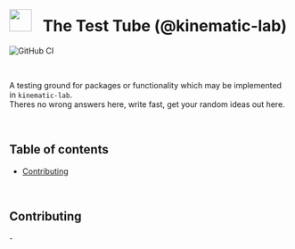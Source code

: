 <br />

# <img src="https://user-images.githubusercontent.com/44546482/233735340-0553ed3d-0821-44bd-9fee-b08b1924c357.svg" height="40" />&nbsp;&nbsp;&nbsp;The Test Tube (@kinematic-lab) <!-- omit in toc -->

![GitHub CI](https://github.com/kinematic-lab/kinematic-lab/actions/workflows/ci.yml/badge.svg)

<br />

A testing ground for packages or functionality which may be implemented in `kinematic-lab`.<br />
Theres no wrong answers here, write fast, get your random ideas out here.

<br />

## Table of contents <!-- omit in toc -->

-   [Contributing](#contributing)

<br />

## Contributing

\-

